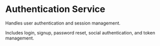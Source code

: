 # Authentication Service

Handles user authentication and session management.

Includes login, signup, password reset, social authentication, and token management.